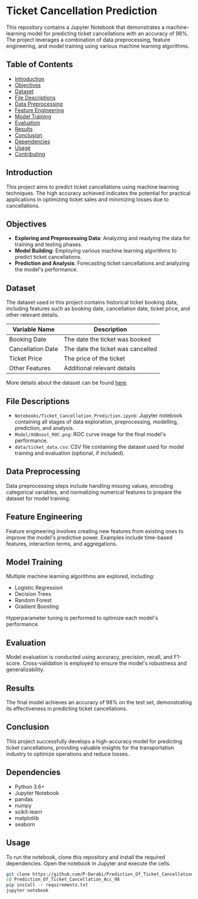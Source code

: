 # Ticket Cancellation Prediction

This repository contains a Jupyter Notebook that demonstrates a machine-learning model for predicting ticket cancellations with an accuracy of 98%. The project leverages a combination of data preprocessing, feature engineering, and model training using various machine learning algorithms.

## Table of Contents
- [Introduction](#introduction)
- [Objectives](#objectives)
- [Dataset](#dataset)
- [File Descriptions](#file-descriptions)
- [Data Preprocessing](#data-preprocessing)
- [Feature Engineering](#feature-engineering)
- [Model Training](#model-training)
- [Evaluation](#evaluation)
- [Results](#results)
- [Conclusion](#conclusion)
- [Dependencies](#dependencies)
- [Usage](#usage)
- [Contributing](#contributing)

## Introduction
This project aims to predict ticket cancellations using machine learning techniques. The high accuracy achieved indicates the potential for practical applications in optimizing ticket sales and minimizing losses due to cancellations.

## Objectives
- **Exploring and Preprocessing Data**: Analyzing and readying the data for training and testing phases.
- **Model Building**: Employing various machine learning algorithms to predict ticket cancellations.
- **Prediction and Analysis**: Forecasting ticket cancellations and analyzing the model's performance.

## Dataset
The dataset used in this project contains historical ticket booking data, including features such as booking date, cancellation date, ticket price, and other relevant details.

Variable Name | Description
--------------|-------------
Booking Date  | The date the ticket was booked
Cancellation Date | The date the ticket was cancelled
Ticket Price  | The price of the ticket
Other Features| Additional relevant details

More details about the dataset can be found [here](https://www.kaggle.com/datasets/pkdarabi/classification-of-travel-purpose).

## File Descriptions
- `Notebooks/Ticket_Cancellation_Prediction.ipynb`: Jupyter notebook containing all stages of data exploration, preprocessing, modelling, prediction, and analysis.
- `Model/XGBoost_ROC.png`: ROC curve image for the final model's performance.
- `data/ticket_data.csv`: CSV file containing the dataset used for model training and evaluation (optional, if included).

## Data Preprocessing
Data preprocessing steps include handling missing values, encoding categorical variables, and normalizing numerical features to prepare the dataset for model training.

## Feature Engineering
Feature engineering involves creating new features from existing ones to improve the model's predictive power. Examples include time-based features, interaction terms, and aggregations.

## Model Training
Multiple machine learning algorithms are explored, including:
- Logistic Regression
- Decision Trees
- Random Forest
- Gradient Boosting

Hyperparameter tuning is performed to optimize each model's performance.

## Evaluation
Model evaluation is conducted using accuracy, precision, recall, and F1-score. Cross-validation is employed to ensure the model's robustness and generalizability.

## Results
The final model achieves an accuracy of 98% on the test set, demonstrating its effectiveness in predicting ticket cancellations.

## Conclusion
This project successfully develops a high-accuracy model for predicting ticket cancellations, providing valuable insights for the transportation industry to optimize operations and reduce losses.

## Dependencies
- Python 3.6+
- Jupyter Notebook
- pandas
- numpy
- scikit-learn
- matplotlib
- seaborn

## Usage
To run the notebook, clone this repository and install the required dependencies. Open the notebook in Jupyter and execute the cells.

```bash
git clone https://github.com/P-Darabi/Prediction_Of_Ticket_Cancellation_Acc_98.git
cd Prediction_Of_Ticket_Cancellation_Acc_98
pip install -r requirements.txt
jupyter notebook
